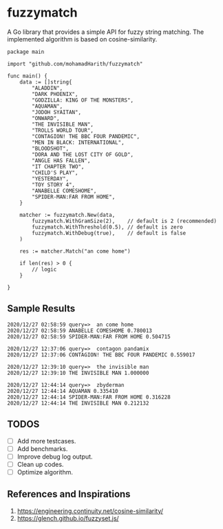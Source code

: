 # fuzzymatch

A Go library that provides a simple API for fuzzy string matching. The implemented algorithm is based on cosine-similarity.

```
package main

import "github.com/mohamadHarith/fuzzymatch"

func main() {
	data := []string{
		"ALADDIN",
		"DARK PHOENIX",
		"GODZILLA: KING OF THE MONSTERS",
		"AQUAMAN",
		"JODOH SYAITAN",
		"ONWARD",
		"THE INVISIBLE MAN",
		"TROLLS WORLD TOUR",
		"CONTAGION! THE BBC FOUR PANDEMIC",
		"MEN IN BLACK: INTERNATIONAL",
		"BLOODSHOT",
		"DORA AND THE LOST CITY OF GOLD",
		"ANGLE HAS FALLEN",
		"IT CHAPTER TWO",
		"CHILD'S PLAY",
		"YESTERDAY",
		"TOY STORY 4",
		"ANABELLE COMESHOME",
		"SPIDER-MAN:FAR FROM HOME",
	}

	matcher := fuzzymatch.New(data,
		fuzzymatch.WithGramSize(2),    // default is 2 (recommended)
		fuzzymatch.WithThreshold(0.5), // default is zero
		fuzzymatch.WithDebug(true),    // default is false
	)

	res := matcher.Match("an come home")

	if len(res) > 0 {
		// logic
	}

}
```

## Sample Results

```
2020/12/27 02:58:59 query=>  an come home
2020/12/27 02:58:59 ANABELLE COMESHOME 0.780013
2020/12/27 02:58:59 SPIDER-MAN:FAR FROM HOME 0.504715
```

```
2020/12/27 12:37:06 query=>  contagon pandamix
2020/12/27 12:37:06 CONTAGION! THE BBC FOUR PANDEMIC 0.559017
```

```
2020/12/27 12:39:10 query=>  the invisible man
2020/12/27 12:39:10 THE INVISIBLE MAN 1.000000
```

```
2020/12/27 12:44:14 query=>  zbyderman
2020/12/27 12:44:14 AQUAMAN 0.335410
2020/12/27 12:44:14 SPIDER-MAN:FAR FROM HOME 0.316228
2020/12/27 12:44:14 THE INVISIBLE MAN 0.212132
```

## TODOS

- [ ] Add more testcases.
- [ ] Add benchmarks.
- [ ] Improve debug log output.
- [ ] Clean up codes.
- [ ] Optimize algorithm.

## References and Inspirations

1. https://engineering.continuity.net/cosine-similarity/
2. https://glench.github.io/fuzzyset.js/
